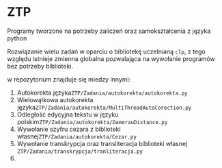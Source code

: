 # ZTP
Programy tworzone na potrzeby zaliczeń oraz samokształcenia z języka python

Rozwiązanie wielu zadań w oparciu o bibliotekę uczelnianą <code>clp</code>, z tego względu istnieje zmienna globalna pozwalająca na wywołanie programów bez potrzeby biblioteki.

w repozytorium znajduje się miedzy innymi:
<ol>
<li>Autokorekta języka<code>ZTP/Zadania/autokorekta/autokorekta.py</code></li>
<li>Wielowątkowa autokorekta języka<code>ZTP/Zadania/autokorekta/MultiThreadAutoCorection.py </code></li>
<li>Odległość edycyjna tekstu w języku polskim<code>ZTP/Zadania/autokorekta/DamerauDistance.py </code></li>
<li>Wywołanie szyfru cezara z biblioteki własnej<code>ZTP/Zadania/autokorekta/Cezar.py </code></li>
<li>Wywołanie transkrypcja oraz transliteracja biblioteki własnej <code>ZTP/Zadania/transkrypcja/tranliteracja.py </code></li>
<li></li>
</ol>
